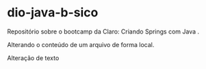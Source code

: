 # dio-java-b-sico
Repositório sobre o bootcamp da Claro: Criando Springs com Java .

Alterando o conteúdo de um arquivo de forma local.

Alteração de texto